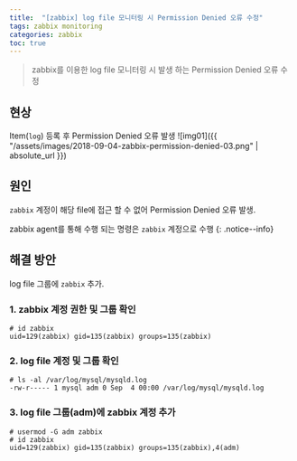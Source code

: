 ```yaml
---
title:  "[zabbix] log file 모니터링 시 Permission Denied 오류 수정"
tags: zabbix monitoring
categories: zabbix
toc: true
---
```

> zabbix를 이용한 log file 모니터링 시 발생 하는 Permission Denied 오류 수정

## 현상
Item(`log`) 등록 후 Permission Denied 오류 발생 
![img01]({{ "/assets/images/2018-09-04-zabbix-permission-denied-03.png" | absolute_url }})

## 원인
`zabbix` 계정이 해당 file에 접근 할 수 없어 Permission Denied 오류 발생.

zabbix agent를 통해 수행 되는 명령은 `zabbix` 계정으로 수행
{: .notice--info}

## 해결 방안
log file 그룹에 `zabbix` 추가.
###  1. zabbix 계정 권한 및 그룹 확인
``` shell
# id zabbix 
uid=129(zabbix) gid=135(zabbix) groups=135(zabbix)
```

###  2. log file 계정 및 그룹 확인
``` shell
# ls -al /var/log/mysql/mysqld.log
-rw-r----- 1 mysql adm 0 Sep  4 00:00 /var/log/mysql/mysqld.log
```

###  3. log file 그룹(adm)에 zabbix 계정 추가
``` shell
# usermod -G adm zabbix
# id zabbix
uid=129(zabbix) gid=135(zabbix) groups=135(zabbix),4(adm)
```
